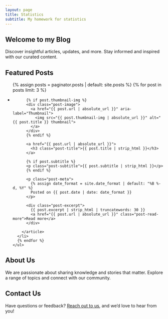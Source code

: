 ```yaml
---
layout: page
title: Statistics
subtitle: My homework for statistics
---
```


<div class="presentation">
  <section class="intro">
    <h1>Welcome to my Blog</h1>
    <p>Discover insightful articles, updates, and more. Stay informed and inspired with our curated content.</p>
  </section>

  <section class="featured-posts">
    <h2>Featured Posts</h2>
    <ul class="posts-list list-unstyled" role="list">
      {% assign posts = paginator.posts | default: site.posts %}
      {% for post in posts limit: 3 %}
      <li class="post-preview">
        <article>

          {% if post.thumbnail-img %}
          <div class="post-image">
            <a href="{{ post.url | absolute_url }}" aria-label="Thumbnail">
              <img src="{{ post.thumbnail-img | absolute_url }}" alt="{{ post.title }} thumbnail">
            </a>
          </div>
          {% endif %}

          <a href="{{ post.url | absolute_url }}">
            <h3 class="post-title">{{ post.title | strip_html }}</h3>
          </a>

          {% if post.subtitle %}
          <p class="post-subtitle">{{ post.subtitle | strip_html }}</p>
          {% endif %}

          <p class="post-meta">
            {% assign date_format = site.date_format | default: "%B %-d, %Y" %}
            Posted on {{ post.date | date: date_format }}
          </p>

          <div class="post-excerpt">
            {{ post.excerpt | strip_html | truncatewords: 30 }}
            <a href="{{ post.url | absolute_url }}" class="post-read-more">Read more</a>
          </div>

        </article>
      </li>
      {% endfor %}
    </ul>
  </section>

  <section class="about">
    <h2>About Us</h2>
    <p>We are passionate about sharing knowledge and stories that matter. Explore a range of topics and connect with our community.</p>
  </section>

  <section class="contact">
    <h2>Contact Us</h2>
    <p>Have questions or feedback? <a href="/contact">Reach out to us</a>, and we’d love to hear from you!</p>
  </section>
</div>
